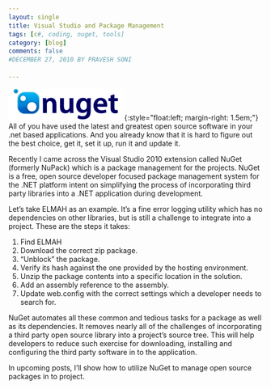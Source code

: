 ```yaml
---
layout: single
title: Visual Studio and Package Management
tags: [c#, coding, nuget, tools]
category: [blog]
comments: false
#DECEMBER 27, 2010 BY PRAVESH SONI

---
```


![NuGet](/assets/images/nuget.png){:style="float:left; margin-right: 1.5em;"} All of you have used the latest and greatest open source software in your .net based applications. And you already know that it is hard to figure out the best choice, get it, set it up, run it and update it.

Recently I came across the Visual Studio 2010 extension called NuGet (formerly NuPack) which is a package management for the projects. NuGet is a free, open source developer focused package management system for the .NET platform intent on simplifying the process of incorporating third party libraries into a .NET application during development.

Let’s take ELMAH as an example. It’s a fine error logging utility which has no dependencies on other libraries, but is still a challenge to integrate into a project. These are the steps it takes:

1. Find ELMAH
1. Download the correct zip package.
1. “Unblock” the package.
1. Verify its hash against the one provided by the hosting environment.
1. Unzip the package contents into a specific location in the solution.
1. Add an assembly reference to the assembly.
1. Update web.config with the correct settings which a developer needs to search for.

NuGet automates all these common and tedious tasks for a package as well as its dependencies. It removes nearly all of the challenges of incorporating a third party open source library into a project’s source tree. This will help developers to reduce such exercise for downloading, installing and configuring the third party software in to the application.

In upcoming posts, I’ll show how to utilize NuGet to manage open source packages in to project.
